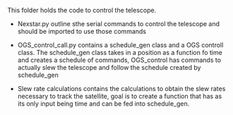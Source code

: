 This folder holds the code to control the telescope. 

  - Nexstar.py outline sthe serial commands to control the telescope and should be imported to use those commands
  
  - OGS_control_call.py contains a schedule_gen class and a OGS controll class. The schedule_gen class takes in a position as a function fo time 
  and creates a schedule of commands, OGS_control has commands to actually slew the telescope and follow the schedule created by schedule_gen
  
  - Slew rate calculations contains the calculations to obtain the slew rates necessary to track the satellite, goal is to create a function
  that has as its only input being time and can be fed into schedule_gen. 

